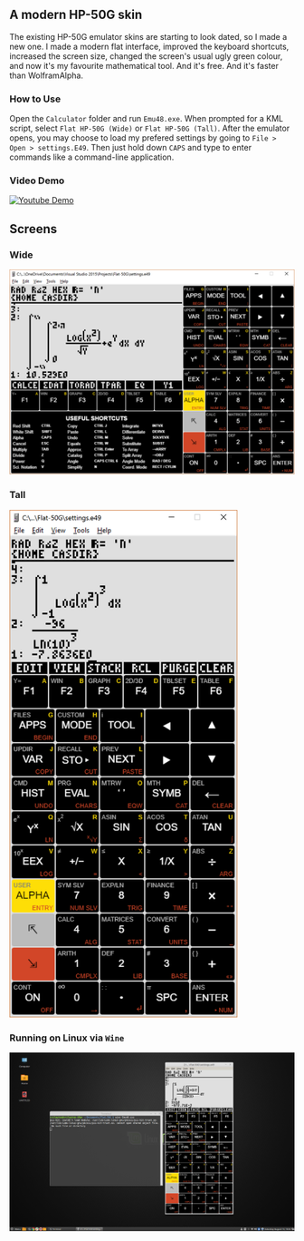 ## A modern HP-50G skin

The existing HP-50G emulator skins are starting to look dated, so I made a new one. I made a modern flat interface, improved the keyboard shortcuts, increased the screen size, changed the screen's usual ugly green colour, and now it's my favourite mathematical tool. And it's free. And it's faster than WolframAlpha. 

### How to Use

Open the `Calculator` folder and run `Emu48.exe`. When prompted for a KML script, select  `Flat HP-50G (Wide)` or `Flat HP-50G (Tall)`. After the emulator opens, you may choose to load my prefered settings by going to `File > Open > settings.E49`. Then just hold down `CAPS` and type to enter commands like a command-line application.

### Video Demo

[![Youtube Demo](http://img.youtube.com/vi/lzPsaVvyQqM/0.jpg)](http://www.youtube.com/watch?v=lzPsaVvyQqM "Introducing the Flat-50G")

## Screens

### Wide

<img src="/Images/Wide Screenshot.png" width="874">

### Tall

<img src="/Images/Long Screenshot.png" width="403">

### Running on Linux via `Wine`

<img src="/Images/Linux Screenshot.png">

